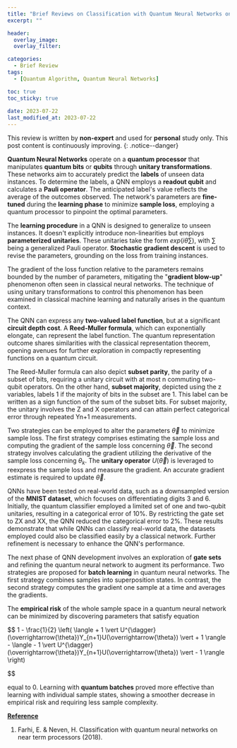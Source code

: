 ```yaml
---
title: "Brief Reviews on Classification with Quantum Neural Networks on Near Term Processors"
excerpt: ""

header:
  overlay_image: 
  overlay_filter: 

categories:
  - Brief Review
tags:
  - [Quantum Algorithm, Quantum Neural Networks]

toc: true
toc_sticky: true
 
date: 2023-07-22
last_modified_at: 2023-07-22
---
```


This review is written by **non-expert** and used for **personal** study only. This post content is continuously improving.
{: .notice--danger}

**Quantum Neural Networks** operate on a **quantum processor** that manipulates **quantum bits** or **qubits** through **unitary transformations**. These networks aim to accurately predict the **labels** of unseen data instances. To determine the labels, a QNN employs a **readout qubit** and calculates a **Pauli operator**. The anticipated label's value reflects the average of the outcomes observed. The network's parameters are **fine-tuned** during the **learning phase** to minimize **sample loss**, employing a quantum processor to pinpoint the optimal parameters.

The **learning procedure** in a QNN is designed to generalize to unseen instances. It doesn't explicitly introduce non-linearities but employs **parameterized unitaries**. These unitaries take the form $exp(i\theta \sum )$, with $\sum$ being a generalized Pauli operator. **Stochastic gradient descent** is used to revise the parameters, grounding on the loss from training instances.

The gradient of the loss function relative to the parameters remains bounded by the number of parameters, mitigating the "**gradient blow-up**" phenomenon often seen in classical neural networks. The technique of using unitary transformations to control this phenomenon has been examined in classical machine learning and naturally arises in the quantum context.

The QNN can express any **two-valued label function**, but at a significant **circuit depth cost**. A **Reed-Muller formula**, which can exponentially elongate, can represent the label function. The quantum representation outcome shares similarities with the classical representation theorem, opening avenues for further exploration in compactly representing functions on a quantum circuit.

The Reed-Muller formula can also depict **subset parity**, the parity of a subset of bits, requiring a unitary circuit with at most n commuting two-qubit operators. On the other hand, **subset majority**, depicted using the z variables, labels 1 if the majority of bits in the subset are 1. This label can be written as a sign function of the sum of the subset bits. For subset majority, the unitary involves the Z and X operators and can attain perfect categorical error through repeated Yn+1 measurements.

Two strategies can be employed to alter the parameters $\overrightarrow{θ}$ to minimize sample loss. The first strategy comprises estimating the sample loss and computing the gradient of the sample loss concerning $\overrightarrow{θ}$. The second strategy involves calculating the gradient utilizing the derivative of the sample loss concerning $\theta _k$. The **unitary operator** $U(\overrightarrow{\theta})$ is leveraged to reexpress the sample loss and measure the gradient. An accurate gradient estimate is required to update $\overrightarrow{\theta}$.

QNNs have been tested on real-world data, such as a downsampled version of the **MNIST dataset**, which focuses on differentiating digits 3 and 6. Initially, the quantum classifier employed a limited set of one and two-qubit unitaries, resulting in a categorical error of 10%. By restricting the gate set to ZX and XX, the QNN reduced the categorical error to 2%. These results demonstrate that while QNNs can classify real-world data, the datasets employed could also be classified easily by a classical network. Further refinement is necessary to enhance the QNN's performance.

The next phase of QNN development involves an exploration of **gate sets** and refining the quantum neural network to augment its performance. Two strategies are proposed for **batch learning** in quantum neural networks. The first strategy combines samples into superposition states. In contrast, the second strategy computes the gradient one sample at a time and averages the gradients.

The **empirical risk** of the whole sample space in a quantum neural network can be minimized by discovering parameters that satisfy equation

$$
1 - \frac{1}{2} \left( \langle + 1 \vert U^{\dagger}(\overrightarrow{\theta})Y_{n+1}U(\overrightarrow{\theta}) \vert + 1 \rangle - \langle - 1 \vert U^{\dagger}(\overrightarrow{\theta})Y_{n+1}U(\overrightarrow{\theta}) \vert - 1 \rangle \right)

$$

 equal to 0. Learning with **quantum batches** proved more effective than learning with individual sample states, showing a smoother decrease in empirical risk and requiring less sample complexity.




**<U>Reference</U>**

1. Farhi, E. & Neven, H. Classification with quantum neural networks on near term processors (2018).